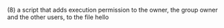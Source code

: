 (8) a script that adds execution permission to the owner, the group owner and the other users, to the file hello
